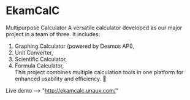 # EkamCalC
Multipurpose Calculator
A versatile calculator developed as our major project in a team of three. It includes:

1. Graphing Calculator (powered by Desmos API),
2. Unit Converter,  
3. Scientific Calculator,  
4. Formula Calculator,  
This project combines multiple calculation tools in one platform for enhanced usability and efficiency. 🚀

Live demo -->  "http://ekamcalc.unaux.com/"
